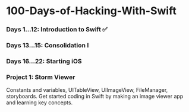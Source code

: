 # 100-Days-of-Hacking-With-Swift

### Days 1...12: Introduction to Swift ✅
### Days 13...15: Consolidation I
### Days 16...22: Starting iOS

### Project 1: Storm Viewer
Constants and variables, UITableView, UIImageView, FileManager, storyboards. Get started coding in Swift by making an image viewer app and learning key concepts.

